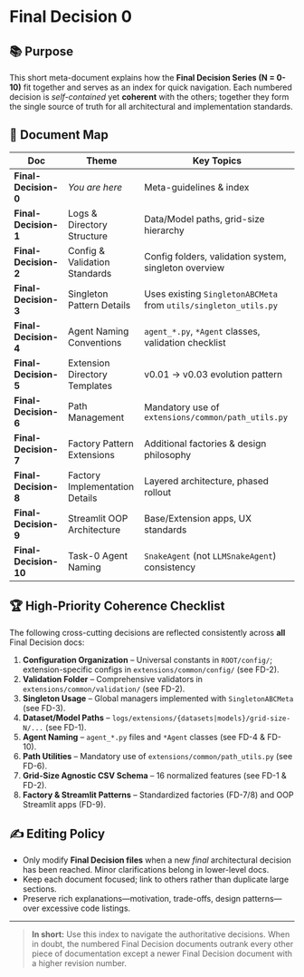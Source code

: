 # Final Decision 0

## 📚 Purpose

This short meta-document explains how the **Final Decision Series (N = 0-10)** fit together and serves as an index for quick navigation.  Each numbered decision is *self-contained* yet **coherent** with the others; together they form the single source of truth for all architectural and implementation standards.

## 🔢 Document Map

| Doc | Theme | Key Topics |
|-----|-------|-----------|
| **Final-Decision-0** | *You are here* | Meta-guidelines & index |
| **Final-Decision-1** | Logs & Directory Structure | Data/Model paths, grid-size hierarchy |
| **Final-Decision-2** | Config & Validation Standards | Config folders, validation system, singleton overview |
| **Final-Decision-3** | Singleton Pattern Details | Uses existing `SingletonABCMeta` from `utils/singleton_utils.py` |
| **Final-Decision-4** | Agent Naming Conventions | `agent_*.py`, `*Agent` classes, validation checklist |
| **Final-Decision-5** | Extension Directory Templates | v0.01 → v0.03 evolution pattern |
| **Final-Decision-6** | Path Management | Mandatory use of `extensions/common/path_utils.py` |
| **Final-Decision-7** | Factory Pattern Extensions | Additional factories & design philosophy |
| **Final-Decision-8** | Factory Implementation Details | Layered architecture, phased rollout |
| **Final-Decision-9** | Streamlit OOP Architecture | Base/Extension apps, UX standards |
| **Final-Decision-10** | Task-0 Agent Naming | `SnakeAgent` (not `LLMSnakeAgent`) consistency |

## 🏆 High-Priority Coherence Checklist

The following cross-cutting decisions are reflected consistently across **all** Final Decision docs:

1. **Configuration Organization** – Universal constants in `ROOT/config/`; extension-specific configs in `extensions/common/config/` (see FD-2).
2. **Validation Folder** – Comprehensive validators in `extensions/common/validation/` (see FD-2).
3. **Singleton Usage** – Global managers implemented with `SingletonABCMeta` (see FD-3).
4. **Dataset/Model Paths** – `logs/extensions/{datasets|models}/grid-size-N/...` (see FD-1).
5. **Agent Naming** – `agent_*.py` files and `*Agent` classes (see FD-4 & FD-10).
6. **Path Utilities** – Mandatory use of `extensions/common/path_utils.py` (see FD-6).
7. **Grid-Size Agnostic CSV Schema** – 16 normalized features (see FD-1 & FD-2).
8. **Factory & Streamlit Patterns** – Standardized factories (FD-7/8) and OOP Streamlit apps (FD-9).

## ✍️ Editing Policy

* Only modify **Final Decision files** when a new *final* architectural decision has been reached.  Minor clarifications belong in lower-level docs.
* Keep each document focused; link to others rather than duplicate large sections.
* Preserve rich explanations—motivation, trade-offs, design patterns—over excessive code listings.

---

> **In short:** Use this index to navigate the authoritative decisions.  When in doubt, the numbered Final Decision documents outrank every other piece of documentation except a newer Final Decision document with a higher revision number.